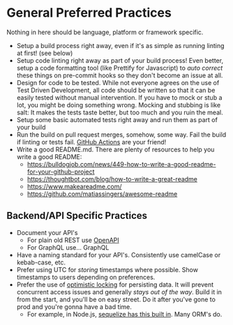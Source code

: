 # General Preferred Practices

Nothing in here should be language, platform or framework specific.

- Setup a build process right away, even if it's as simple as running linting at first! (see below)
- Setup code linting right away as part of your build process! Even better, setup a code formatting tool (like Prettify for Javascript) to _auto correct_ these things on pre-commit hooks so they don't become an issue at all.
- Design for code to be tested. While not everyone agrees on the use of Test Driven Development, all code should be written so that it can be easily tested without manual intervention. If you have to mock or stub a lot, you might be doing something wrong. Mocking and stubbing is like salt: It makes the tests taste better, but too much and you ruin the meal.
- Setup some basic automated tests right away and run them as part of your build
- Run the build on pull request merges, somehow, some way. Fail the build if linting or tests fail. [GitHub Actions](https://github.com/features/actions) are your friend!
- Write a good README.md. There are plenty of resources to help you write a good README:
  - https://bulldogjob.com/news/449-how-to-write-a-good-readme-for-your-github-project
  - https://thoughtbot.com/blog/how-to-write-a-great-readme
  - https://www.makeareadme.com/
  - https://github.com/matiassingers/awesome-readme

## Backend/API Specific Practices

- Document your API's
  - For plain old REST use [OpenAPI](https://www.openapis.org/)
  - For GraphQL use... GraphQL
- Have a naming standard for your API's. Consistently use camelCase or kebab-case, etc.
- Prefer using UTC for _storing_ timestamps where possible. Show timestamps to users depending on preferences.
- Prefer the use of [optimistic locking](https://en.wikipedia.org/wiki/Optimistic_concurrency_control) for persisting data. It will prevent concurrent access issues and generally _stays out of the way_. Build it in from the start, and you'll be on easy street. Do it after you've gone to prod and you're gonna have a bad time.
  - For example, in Node.js, [sequelize has this built in](https://sequelize.org/master/manual/optimistic-locking.html). Many ORM's do.
